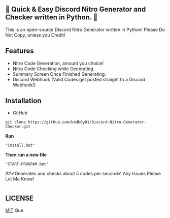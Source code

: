 ## 🎁 Quick & Easy Discord Nitro Generator and Checker written in Python. 🎁
This is an open-source Discord Nitro Generator written in Python! Please Do Not Copy, unless you Credit!
## Features
+ Nitro Code Generation, amount you choice!
+ Nitro Code Checking while Generating.
+ Summary Screen Once Finished Generating.
+ Discord Webhook (Valid Codes get posted straight to a Discord Webhook!)
## Installation
+ GitHub 
```
git clone https://github.com/b4db0y01/Discord-Nitro-Generator-Checker.git
```
**Run** 
```
"install.bat"
``` 
**Then run a new file**
``` 
"START-PROGRAM.bat"
``` 
##✔Generates and checks about 5 codes per second✔
Any Issues Please Let Me Know!
#
## LICENSE
[MIT](LICENSE) Que
